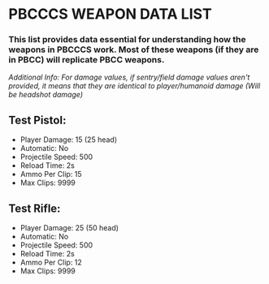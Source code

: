 # PBCCCS WEAPON DATA LIST

### This list provides data essential for understanding how the weapons in PBCCCS work. Most of these weapons (if they are in PBCC) will replicate PBCC weapons.
*Additional Info: For damage values, if sentry/field damage values aren't provided, it means that they are identical to player/humanoid damage (Will be headshot damage)*

## Test Pistol:
- Player Damage: 15 (25 head)
- Automatic: No
- Projectile Speed: 500
- Reload Time: 2s
- Ammo Per Clip: 15
- Max Clips: 9999

## Test Rifle:
- Player Damage: 25 (50 head)
- Automatic: No
- Projectile Speed: 500
- Reload Time: 2s
- Ammo Per Clip: 12
- Max Clips: 9999
